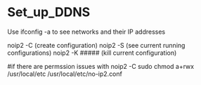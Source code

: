 # Set_up_DDNS

Use ifconfig -a to see networks and their IP addresses




noip2 -C (create configuration)
noip2 -S (see current running configurations)
noip2 -K ##### (kill current configuration)



#if there are permssion issues with noip2 -C
sudo chmod a+rwx /usr/local/etc /usr/local/etc/no-ip2.conf
